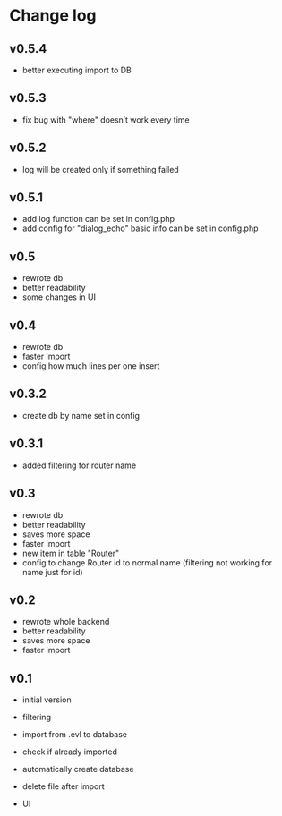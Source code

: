 # **Change log**

## v0.5.4

- better executing import to DB

## v0.5.3

- fix bug with "where" doesn’t work every time

## v0.5.2

- log will be created only if something failed

## v0.5.1

- add log function can be set in config.php
- add config for "dialog_echo" basic info can be set in config.php

## v0.5

- rewrote db
- better readability
- some changes in UI

## v0.4

- rewrote db
- faster import
- config how much lines per one insert

## v0.3.2

- create db by name set in config

## v0.3.1

- added filtering for router name

## v0.3

- rewrote db
- better readability
- saves more space
- faster import
- new item in table "Router"
- config to change Router id to normal name (filtering not working for name just for id)

## v0.2

- rewrote whole backend
- better readability
- saves more space
- faster import

## v0.1

- initial version

- filtering
- import from .evl to database
- check if already  imported
- automatically create database
- delete file after import
- UI